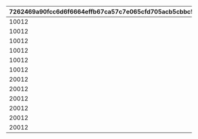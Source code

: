 |7262469a90fcc6d6f6664effb67ca57c7e065cfd705acb5cbbc551fa216c85bc|3ee7af3c05939869880754cc7563cd368084329adaca5e626a3bef482206b48b|53e8033c5b6b50af3eaf3a3a611fdc9e6009820807f6fdbaab6053c9c52d3b6a|5c202ebef0965468c5d044de5c20e609e3ef1d8d3b72e4148951b9652b55561d|d1267223bfa493b4c5b327cc62b59bb8b6d949a1dcc02c94005d3bd5f715d310|59fc9128ed6cf22b463146a854718a0315f43de0b93093d3c95794ce525cc723|609c2faf66080dd2e7c4c47717791091312230e213ea5107abfb29c5cfe8ac44|9350b0d499808a4687b5162de8dbd07164d1a17508570344f7888e3c86ff3791|
| --- | --- | --- | --- | --- | --- | --- | --- |
|10012|0|0|1001201|10012103|0|1|0|
|10012|0|0|1001202|10012107|0|2|0|
|10012|0|0|1001203|10012109|0|3|0|
|10012|0|0|1001204|10012114|1001201|4|0|
|10012|0|0|1001204|10012114|1001202|5|0|
|10012|0|0|1001204|10012114|1001203|6|0|
|20012|0|0|2001201|20012103|0|7|0|
|20012|0|0|2001202|20012107|0|8|0|
|20012|0|0|2001203|20012109|0|9|0|
|20012|0|0|2001204|20012114|2001201|10|0|
|20012|0|0|2001204|20012114|2001202|11|0|
|20012|0|0|2001204|20012114|2001203|12|0|
